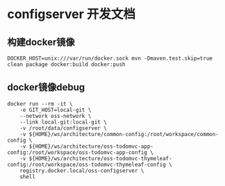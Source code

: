 # configserver 开发文档

## 构建docker镜像

    DOCKER_HOST=unix:///var/run/docker.sock mvn -Dmaven.test.skip=true clean package docker:build docker:push

## docker镜像debug

    docker run --rm -it \
        -e GIT_HOST=local-git \
        --network oss-network \
        --link local-git:local-git \
        -v /root/data/configserver \
        -v ${HOME}/ws/architecture/common-config:/root/workspace/common-config \
        -v ${HOME}/ws/architecture/oss-todomvc-app-config:/root/workspace/oss-todomvc-app-config \
        -v ${HOME}/ws/architecture/oss-todomvc-thymeleaf-config:/root/workspace/oss-todomvc-thymeleaf-config \
        registry.docker.local/oss-configserver \
        shell
